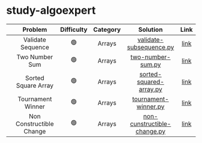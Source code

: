 # study-algoexpert

|   |         Problem          | Difficulty | Category |                                                     Solution                                                     |                                                          Link                                                          | 
|---|:------------------------:| :--------: |:--------:|:----------------------------------------------------------------------------------------------------------------:|:----------------------------------------------------------------------------------------------------------------------:| 
|   |    Validate Sequence     |     🟢     |  Arrays  | [validate-subsequence.py](https://github.com/cherry-ni/study-algoexpert/blob/main/Easy/validate-subsequence.py)  |                            [link](https://www.algoexpert.io/questions/validate-subsequence)                            |
|   |      Two Number Sum      |     🟢     |  Arrays  |    [two-number-sum.py](https://github.com/cherry-ni/study-algoexpert/blob/main/Easy/validate-subsequence.py)     |                               [link](https://www.algoexpert.io/questions/two-number-sum)                               |
|   |   Sorted Square Array    |     🟢     |  Arrays  | [sorted-squared-array.py](https://github.com/cherry-ni/study-algoexpert/blob/main/Easy/validate-subsequence.py)  |                            [link](https://www.algoexpert.io/questions/sorted-squared-array)                            |
|   |    Tournament Winner     |     🟢     |  Arrays  |    [tournament-winner.py](https://github.com/cherry-ni/study-algoexpert/blob/main/Easy/tournament-winner.py)     |                                                        [link](https://www.algoexpert.io/questions/tournament-winner)                                                        |
|   | Non Constructible Change |     🟢     |  Arrays  | [non-cunstructible-change.py]() |                                                        [link](https://www.algoexpert.io/questions/non-constructible-change)                                                        |
